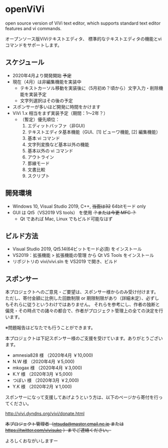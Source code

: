 # openViVi
open source version of ViVi text editor, which supports standard text editor features and vi commands.

オープンソース版ViViテキストエディタ、
標準的なテキストエディタの機能とviコマンドをサポートします。

## スケジュール
- 2020年4月より開発開始 ~~予定~~
- 現在（4月）は非編集機能を実装中
  - テキストカーソル移動を実装後に（5月初め？頃から）文字入力・削除機能を実装予定
  - 文字列選択はその後の予定
- スポンサーが多いほど開発に時間をかけます
- ViVi 1.x 相当をまず実装予定（期間：1～2年？）
  - （暫定）優先順位：
    1. エディットバッファ（非GUI）
    1. テキストエディタ基本機能（GUI、[1] ビューワ機能, [2] 編集機能）
    1. 基本 vi コマンド
    1. 文字列変換など基本以外の機能
    1. 基本以外の vi コマンド
    1. アウトライン
    1. 罫線モード
    1. 文書比較
    1. スクリプト

## 開発環境
- Windows 10, Visual Studio 2019, C++, ~~当面は32~~ 64bitモード only
- GUI は Qt5（VS2019 VS tools） を使用   ~~？または今更 MFC ？~~
  - Qt であれば Mac, Linux でもビルド可能なはず
  
## ビルド方法
- Visual Studio 2019, Qt5.14(64ビットモード必須) をインストール
- VS2019：拡張機能 > 拡張機能の管理 から Qt VS Tools をインストール
- リポジトリの vivi/vivi.sln を VS2019 で開き、ビルド

## スポンサー
本プロジェクトへのご意見・ご要望は、スポンサー様からのみ受け付けます。
ただし、寄付金額に比例した回数制限 or 期限制限があり（詳細未定）、必ずしもそれらに従うというわけではありません。
それらを参考にし、作者の独断と偏見・その時点での諸々の都合で、作者がプロジェクト管理上の全ての決定を行います。

※問題報告はどなたでも行うことができます。

本プロジェクトは下記スポンサー様のご支援を受けています。ありがとうございます。
- amnesia828 様 （2020年4月 ￥10,000)
- N.W 様 （2020年4月 ￥5,000)
- mkogax 様 （2020年4月 ￥3,000)
- K.Y 様 （2020年3月 ￥5,000)
- つぼい 様 （2020年3月 ￥2,000)
- Y.K 様 （2020年2月 ￥1,000)

スポンサーになって支援してあげようという方は、以下のページから寄付を行ってください。

http://vivi.dyndns.org/vivi/donate.html

~~本プロジェクト管理者（ntsuda@master.email.ne.jp または https://twitter.com/vivisuke ）までご連絡ください。~~

よろしくおながいしますー
